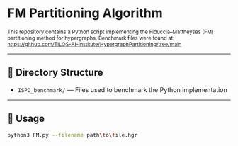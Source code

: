 # **FM Partitioning Algorithm**

<sub>This repository contains a Python script implementing the Fiduccia–Mattheyses (FM) partitioning method for hypergraphs.
Benchmark files were found at: https://github.com/TILOS-AI-Institute/HypergraphPartitioning/tree/main</sub>

---

## 📁 Directory Structure

- `ISPD_benchmark/` — Files used to benchmark the Python implementation

---

## 🚀 Usage

```bash
python3 FM.py --filename path\to\file.hgr
